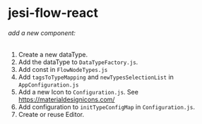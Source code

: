 # jesi-flow-react
###### add a new component:
1. Create a new dataType.
2. Add the dataType to  `DataTypeFactory.js`.
3. Add const in `FlowNodeTypes.js`
4. Add `tagsToTypeMapping` and `newTypesSelectionList` in `AppConfiguration.js`
5. Add a new Icon to `Configuration.js`. See https://materialdesignicons.com/
6. Add configuration to `initTypeConfigMap` in `Configuration.js`.
7. Create or reuse Editor.  
